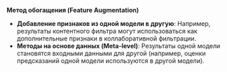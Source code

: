 **Метод обогащения (Feature Augmentation)**

- **Добавление признаков из одной модели в другую**: Например, результаты контентного фильтра могут использоваться как дополнительные признаки в коллаборативной фильтрации.
- **Методы на основе данных (Meta-level)**: Результаты одной модели становятся входными данными для другой (например, оценки предсказаний одной модели используются в другой модели).